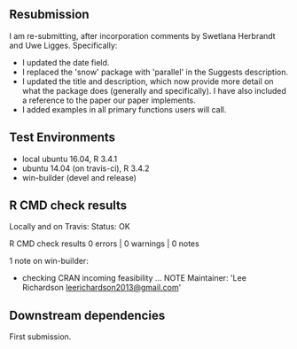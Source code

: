 ## Resubmission 
I am re-submitting, after incorporation comments by Swetlana Herbrandt and Uwe Ligges. Specifically:

* I updated the date field. 
* I replaced the 'snow' package with 'parallel' in the Suggests description. 
* I updated the title and description, which now provide more detail on what the package does (generally and specifically). I have also included a reference to the paper our paper implements. 
* I added examples in all primary functions users will call. 

## Test Environments 
* local ubuntu 16.04, R 3.4.1
* ubuntu 14.04 (on travis-ci), R 3.4.2
* win-builder (devel and release)

## R CMD check results 
Locally and on Travis:
Status: OK

R CMD check results
0 errors | 0 warnings | 0 notes

1 note on win-builder:
* checking CRAN incoming feasibility ... NOTE
Maintainer: 'Lee Richardson <leerichardson2013@gmail.com>'

## Downstream dependencies
First submission. 

